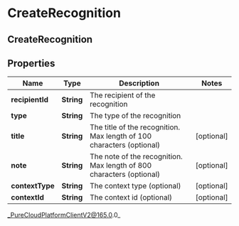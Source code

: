 # CreateRecognition

## CreateRecognition

## Properties

|Name | Type | Description | Notes|
|------------ | ------------- | ------------- | -------------|
| **recipientId** | **String** | The recipient of the recognition | |
| **type** | **String** | The type of the recognition | |
| **title** | **String** | The title of the recognition. Max length of 100 characters (optional) | [optional] |
| **note** | **String** | The note of the recognition. Max length of 800 characters (optional) | [optional] |
| **contextType** | **String** | The context type (optional) | [optional] |
| **contextId** | **String** | The context id (optional) | [optional] |



_PureCloudPlatformClientV2@165.0.0_
